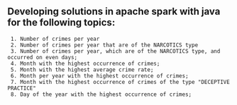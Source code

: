 
## Developing solutions in apache spark with java for the following topics:

     1. Number of crimes per year
     2. Number of crimes per year that are of the NARCOTICS type
     3. Number of crimes per year, which are of the NARCOTICS type, and occurred on even days;
     4. Month with the highest occurrence of crimes;
     5. Month with the highest average crime rate;
     6. Month per year with the highest occurrence of crimes;
     7. Month with the highest occurrence of crimes of the type "DECEPTIVE PRACTICE"
     8. Day of the year with the highest occurrence of crimes;
